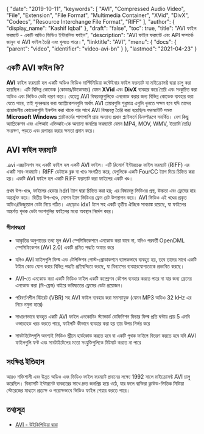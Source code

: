 {
  "date": "2019-10-11",
  "keywords": [
    "AVI",
    "Compressed Audio Video",
    "File",
    "Extension",
    "File Format",
    "Multimedia Container",
    "XVid",
    "DivX",
    "Codecs",
    "Resource Interchange File Format",
    "RIFF"
  ],
  "author": {
    "display_name": "Kashif Iqbal"
  },
  "draft": "false",
  "toc": true,
  "title": "AVI ফাইল ফরম্যাট - একটি অডিও ভিডিও ইন্টারলিভ ফাইল",
  "description": "AVI ফাইল ফরম্যাট এবং API সম্পর্কে জানুন যা AVI ফাইল তৈরি এবং খুলতে পারে।",
  "linktitle": "AVI",
  "menu": {
    "docs": {
      "parent": "video",
      "identifier": "video-avi-bn"
    }
  },
  "lastmod": "2021-04-23"
}

## একটি AVI ফাইল কি? ##

**AVI** ফাইল ফরম্যাট হল একটি অডিও ভিডিও মাল্টিমিডিয়া কন্টেইনার ফাইল ফরম্যাট যা মাইক্রোসফ্ট দ্বারা চালু করা হয়েছিল। এটি বিভিন্ন কোডেক (কোডার/ডিকোডার) যেমন **XVid** এবং **DivX** ব্যবহার করে তৈরি এবং সংকুচিত করা অডিও এবং ভিডিও ডেটা ধারণ করে। যেহেতু AVI বিষয়বস্তুগুলিকে এনকোড করার জন্য বিভিন্ন কোডেক ব্যবহার করা যেতে পারে, তাই পুনরুদ্ধার করা অ্যাপ্লিকেশনগুলি অর্থাৎ AVI প্লেয়ারগুলি শুধুমাত্র এগুলি খুলতে সক্ষম হবে যদি তাদের প্রয়োজনীয় কোডেকগুলি ইনস্টল করা থাকে যার সাথে AVI বিষয়বস্তু তৈরি করা হয়েছিল৷ ফরম্যাটটি সমস্ত **Microsoft Windows** প্ল্যাটফর্মের পাশাপাশি প্রায় অন্যান্য প্রধান প্ল্যাটফর্মে ডিফল্টরূপে সমর্থিত। বেশ কিছু অ্যাপ্লিকেশন এবং এপিআই এভিআই-কে অন্যান্য জনপ্রিয় ফরম্যাটে যেমন MP4, MOV, WMV, ইত্যাদি তৈরি/সংরক্ষণ, পড়তে এবং রূপান্তর করার ক্ষমতা প্রদান করে।

## AVI ফাইল ফরম্যাট ##

.avi এক্সটেনশন সহ একটি ফাইল হল একটি AVI ফাইল। এটি রিসোর্স ইন্টারচেঞ্জ ফাইল ফরম্যাট (RIFF) এর একটি সাব-ফরম্যাট। RIFF ডেটাকে ব্লক বা খণ্ডে সংগঠিত করে, যেগুলিকে একটি FourCC ট্যাগ দিয়ে চিহ্নিত করা হয়। একটি AVI ফাইল হল একটি RIFF ফরম্যাট করা ফাইলের একটি খণ্ড।

প্রথম উপ-খণ্ডে, ফাইলের হেডার hdrl ট্যাগ দ্বারা চিহ্নিত করা হয়; এর বিষয়বস্তু ভিডিওর প্রস্থ, উচ্চতা এবং ফ্রেমের হার অন্তর্ভুক্ত করে। দ্বিতীয় উপ-খণ্ডে, মোশন ট্যাগ ভিডিওর ফ্রেম রেট উপস্থাপন করে। AVI ভিডিও এই খণ্ডের প্রকৃত অডিও/ভিজ্যুয়াল ডেটা নিয়ে গঠিত। এছাড়াও idx1 ট্যাগ সহ একটি তৃতীয় ঐচ্ছিক সাবচাঙ্ক রয়েছে, যা ফাইলের অন্তর্গত পৃথক ডেটা অংশগুলির ফাইলের মধ্যে অবস্থান নির্দেশ করে।

### সীমাবদ্ধতা ###

* আকৃতির অনুপাতের তথ্য মূল AVI স্পেসিফিকেশনে এনকোড করা যাবে না, যদিও পরবর্তী OpenDML স্পেসিফিকেশন (AVI 2.0) একটি প্রমিত পদ্ধতি অফার করে

* যদিও AVI ফাইলগুলি ফিল্ম এবং টেলিভিশন পোস্ট-প্রোডাকশনে ব্যাপকভাবে ব্যবহৃত হয়, তবে তাদের সাথে একটি টাইম কোড যোগ করার বিভিন্ন পদ্ধতি প্রতিদ্বন্দ্বিতা করছে, যা বিন্যাসের ব্যবহারযোগ্যতাকে প্রভাবিত করছে।

* AVI-তে এনকোড করা একটি ভিডিও ফাইল একটি কম্প্রেশন কৌশল ব্যবহার করতে পারে না যার জন্য ফ্রেমের এনকোড করা (বি-ফ্রেম) বাইরে ভবিষ্যতের ফ্রেমের ডেটা প্রয়োজন।

* পরিবর্তনশীল বিটরেট (VBR) সহ AVI ফাইল ব্যবহার করা সমস্যাযুক্ত (যেমন MP3 অডিও 32 kHz এর নিচে নমুনা হারে)

* সাধারণভাবে ব্যবহৃত একটি AVI ফাইল এনকোডিং স্ট্যান্ডার্ড ডেফিনিশন ফিচার ফিল্ম প্রতি ঘন্টায় প্রায় 5 এমবি ওভারহেড খরচ করতে পারে, ফাইলটি কীভাবে ব্যবহার করা হয় তার উপর নির্ভর করে

* সাবটাইটেলগুলি অবশ্যই ভিডিও স্ট্রীমে হার্ডকোড করতে হবে বা একটি পৃথক ফাইলে বিতরণ করতে হবে যদি AVI ফাইলগুলি ফন্ট এবং সাবটাইটেলের মতো সংযুক্তিগুলিকে মিটমাট করতে না পারে


## সংক্ষিপ্ত ইতিহাস ##

আরও শক্তিশালী এবং উন্নত অডিও এবং ভিডিও ফাইল ফরম্যাট প্রদানের লক্ষ্যে 1992 সালে মাইক্রোসফ্ট AVI চালু করেছিল। বিন্যাসটি ইন্টারনেট ব্যবহারের সাথে দ্রুত জনপ্রিয় হয়ে ওঠে, যার ফলে ব্যক্তিরা ক্লাউড-ভিত্তিক মিডিয়া স্টোরেজের মাধ্যমে প্রত্যক্ষ ও পরোক্ষভাবে ভিডিও ফাইল শেয়ার করতে পারে।

## তথ্যসূত্র ##

* [AVI - উইকিপিডিয়া দ্বারা](https://en.wikipedia.org/wiki/Audio_Video_Interleave)


